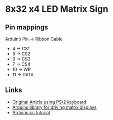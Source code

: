 # 8x32 x4 LED Matrix Sign

## Pin mappings

Arduino Pin -> Ribbon Cable
* 4 -> CS1
* 5 -> CS2
* 6 -> CS3
* 7 -> CS4
* 10 -> WR
* 11 -> DATA

## Links
* [Original Article using PS/2 keyboard](http://makezine.com/projects/ps2you-led-sign/)
* [Arduino library for driving matrix displays](http://www.milesburton.com/HT1632_Arduino_%22Matrix_Display%22_Library_for_the_Sure_2416_and_0832)
* [Arduino.cc tutorial](http://scuola.arduino.cc/lesson/d37dc9b/Interfacing_Arduino_UNO_with_SURE_electronics_LED_Dot_Matrix)

